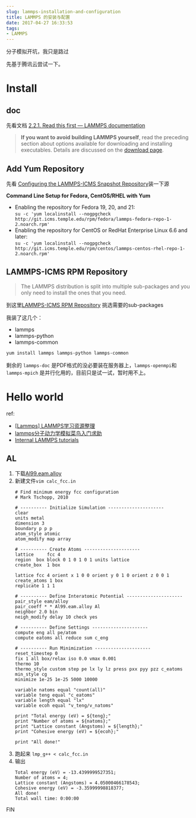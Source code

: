 ```yaml
---
slug: lammps-installation-and-configuration
title: LAMMPS 的安装与配置
date: 2017-04-27 16:33:53
tags:
- LAMMPS
---
```

分子模拟开坑，我只是路过

<!-- truncate -->

先基于腾讯云尝试一下。

# Install
## doc
先看文档 [2.2.1. Read this first — LAMMPS documentation](http://lammps.sandia.gov/doc/Section_start.html#start-2-1)

>**If you want to avoid building LAMMPS yourself**, read the preceding section about options available for downloading and installing executables. Details are discussed on the [download page](http://lammps.sandia.gov/download.html).


## Add Yum Repository
先看 [Configuring the LAMMPS-ICMS Snapshot Repository](http://rpm.lammps.org/install.html)装一下源 

**Command Line Setup for Fedora, CentOS/RHEL with Yum**

- Enabling the repository for Fedora 19, 20, and 21:  
    `su -c 'yum localinstall --nogpgcheck http://git.icms.temple.edu/rpm/fedora/lammps-fedora-repo-1-2.noarch.rpm'`
- Enabling the repository for CentOS or RedHat Enterprise Linux 6.6 and later:  
    `su -c 'yum localinstall --nogpgcheck http://git.icms.temple.edu/rpm/centos/lammps-centos-rhel-repo-1-2.noarch.rpm'`

## LAMMPS-ICMS RPM Repository
>The LAMMPS distribution is split into multiple sub-packages and you only need to install the ones that you need. 

到这里[LAMMPS-ICMS RPM Repository](http://rpm.lammps.org/) 挑选需要的sub-packages

我装了这几个：

- lammps    
- lammps-python    
- lammps-common    

``` bash
yum install lammps lammps-python lammps-common 
```

剩余的 `lammps-doc` 是PDF格式的没必要装在服务器上，`lammps-openmpi`和`lammps-mpich` 是并行化用的，目前只是试一试，暂时用不上。

# Hello world
ref:

- [[Lammps] LAMMPS学习资源整理](http://bbs.keinsci.com/forum.php?mod=viewthread&tid=73&extra=page%3D1%26filter%3Dtypeid%26typeid%3D29)
- [lammps分子动力学模拟菜鸟入门求助](http://muchong.com/html/201312/6725835.html)
- [Internal LAMMPS tutorials](https://icme.hpc.msstate.edu/mediawiki/index.php/LAMMPS_tutorials)

## AL

1. 下载[Al99.eam.alloy](http://www.ctcms.nist.gov/potentials/Download/Al-YM/Al99.eam.alloy)
2. 新建文件`vim calc_fcc.in`
    ``` plain
    # Find minimum energy fcc configuration
    # Mark Tschopp, 2010

    # ---------- Initialize Simulation --------------------- 
    clear 
    units metal 
    dimension 3 
    boundary p p p 
    atom_style atomic 
    atom_modify map array

    # ---------- Create Atoms --------------------- 
    lattice 	fcc 4
    region	box block 0 1 0 1 0 1 units lattice
    create_box	1 box

    lattice	fcc 4 orient x 1 0 0 orient y 0 1 0 orient z 0 0 1  
    create_atoms 1 box
    replicate 1 1 1

    # ---------- Define Interatomic Potential --------------------- 
    pair_style eam/alloy 
    pair_coeff * * Al99.eam.alloy Al
    neighbor 2.0 bin 
    neigh_modify delay 10 check yes 
     
    # ---------- Define Settings --------------------- 
    compute eng all pe/atom 
    compute eatoms all reduce sum c_eng 

    # ---------- Run Minimization --------------------- 
    reset_timestep 0 
    fix 1 all box/relax iso 0.0 vmax 0.001
    thermo 10 
    thermo_style custom step pe lx ly lz press pxx pyy pzz c_eatoms 
    min_style cg 
    minimize 1e-25 1e-25 5000 10000 

    variable natoms equal "count(all)" 
    variable teng equal "c_eatoms"
    variable length equal "lx"
    variable ecoh equal "v_teng/v_natoms"

    print "Total energy (eV) = ${teng};"
    print "Number of atoms = ${natoms};"
    print "Lattice constant (Angstoms) = ${length};"
    print "Cohesive energy (eV) = ${ecoh};"

    print "All done!" 
    ```
3. 跑起来 `lmp_g++ < calc_fcc.in`
4. 输出
    ``` plain
    Total energy (eV) = -13.4399999527351;
    Number of atoms = 4;
    Lattice constant (Angstoms) = 4.05000466178543;
    Cohesive energy (eV) = -3.35999998818377;
    All done!
    Total wall time: 0:00:00
    ```

FIN    

